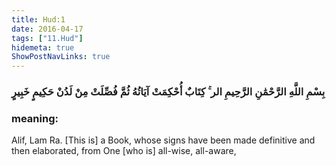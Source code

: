 ```yaml
---
title: Hud:1
date: 2016-04-17
tags: ["11.Hud"]
hidemeta: true 
ShowPostNavLinks: true 
---
```

### بِسْمِ اللَّهِ الرَّحْمَٰنِ الرَّحِيمِ الر ۚ كِتَابٌ أُحْكِمَتْ آيَاتُهُ ثُمَّ فُصِّلَتْ مِنْ لَدُنْ حَكِيمٍ خَبِيرٍ
### meaning: 
Alif, Lam Ra. [This is] a Book, whose signs have been made definitive and then elaborated, from One [who is] all-wise, all-aware,
